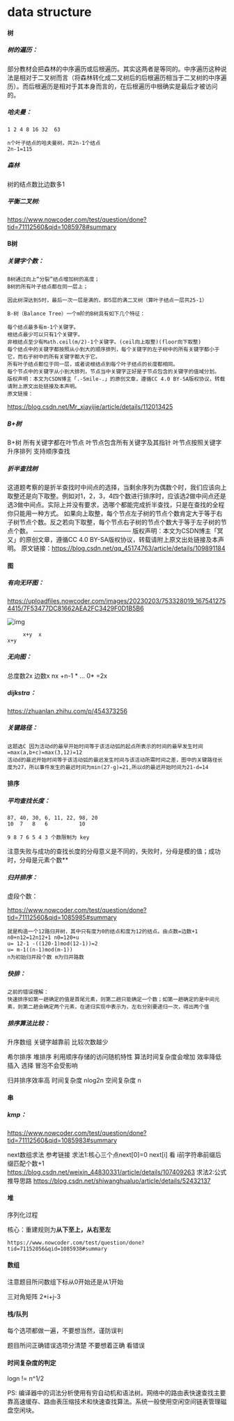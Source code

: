 # data structure

#### 树

##### 树的遍历：

部分教材会把森林的中序遍历或后根遍历。其实这两者是等同的。中序遍历这种说法是相对于二叉树而言（将森林转化成二叉树后的后根遍历相当于二叉树的中序遍历）。而后根遍历是相对于其本身而言的，在后根遍历中根确实是最后才被访问的。

##### 哈夫曼：

```
1 2 4 8 16 32  63 
```

```
n个叶子结点的哈夫曼树，共2n-1个结点
2n-1=115 
```

##### 森林

树的结点数比边数多1

##### 平衡二叉树:

https://www.nowcoder.com/test/question/done?tid=71112560&qid=1085978#summary


#### B树

##### 关键字个数：

```
B树通过向上“分裂”结点增加树的高度；
B树的所有叶子结点都在同一层上；

因此树深达到5时，最后一次一层是满的，即5层的满二叉树（算叶子结点一层共25-1）
```

```
B-树（Balance Tree）一个m阶的B树具有如下几个特征：

每个结点最多有m-1个关键字。
根结点最少可以只有1个关键字。
非根结点至少有Math.ceil(m/2)-1个关键字。(ceil向上取整)(floor向下取整)
每个结点中的关键字都按照从小到大的顺序排列，每个关键字的左子树中的所有关键字都小于它，而右子树中的所有关键字都大于它。
所有叶子结点都位于同一层，或者说根结点到每个叶子结点的长度都相同。
每个节点中的关键字从小到大排列，节点当中关键字正好是子节点包含的关键字的值域分划。
版权声明：本文为CSDN博主「.-Smile-.」的原创文章，遵循CC 4.0 BY-SA版权协议，转载请附上原文出处链接及本声明。
原文链接：
```

https://blog.csdn.net/Mr_xiayijie/article/details/112013425

##### B+树

B+树 所有关键字都在叶节点
叶节点包含所有关键字及其指针
叶节点按照关键字升序排列 支持顺序查找


##### 折半查找树

这道题考察的是折半查找时中间点的选择，当剩余序列为偶数个时，我们应该向上取整还是向下取整。例如对1，2，3，4四个数进行排序时，应该选2做中间点还是选3做中间点。实际上并没有要求，选哪个都能完成折半查找，只是在查找的全程你只能用一种方式。
如果向上取整，每个节点左子树的节点个数肯定大于等于右子树节点个数。反之若向下取整，每个节点右子树的节点个数大于等于左子树的节点个数。
————————————————
版权声明：本文为CSDN博主「冥又」的原创文章，遵循CC 4.0 BY-SA版权协议，转载请附上原文出处链接及本声明。
原文链接：https://blog.csdn.net/qq_45174763/article/details/109891184

#### 图

##### 有向无环图：

https://uploadfiles.nowcoder.com/images/20230203/753328019_1675412754415/7F53477DC81662AEA2FC3429F0D1B5B6

![img](https://uploadfiles.nowcoder.com/images/20230203/753328019_1675412754415/7F53477DC81662AEA2FC3429F0D1B5B6)

```
     x+y  x
x+y
```

##### 无向图：

总度数2x 边数x   nx +n-1 * ... 0* =2x

##### dijkstra：

https://zhuanlan.zhihu.com/p/454373256

##### 关键路径：

```
这题选C 因为活动d的最早开始时间等于该活动弧的起点所表示的时间的最早发生时间=max(a,b+c)=max(3,12)=12
活动d的最迟开始时间等于该活动弧的最迟发生时间与该活动所需时间之差，图中的关键路径长度为27，所以事件发生的最迟时间为min(27-g)=21,所以d的最迟开始时间为21-d=14
```



#### 排序

##### 平均查找长度：

```
87, 40, 30, 6, 11, 22, 98, 20
10  7   8   6          10   
```

```
9 8 7 6 5 4 3 个数限制为 key
```

注意失败与成功的查找长度的分母意义是不同的，失败时，分母是模的值；成功时，分母是元素个数**



##### 归并排序：

虚段个数：

https://www.nowcoder.com/test/question/done?tid=71112560&qid=1085985#summary

```
就是构造一个12路归并树，其中只有度为0的结点和度为12的结点。由点数=边数+1
n0+n12=12n12+1 n0=120+u
u= 12-1 -((120-1)mod(12-1))=2
u= m-1((n-1)mod(m-1))
n为初始归并段个数 m为归并路数
```



##### 快排：

```
之前的错误理解：
快速排序如第一趟确定的值是首尾元素，则第二趟只能确定一个数；如第一趟确定的是中间元素，则第二趟会确定两个元素，在递归实现中表示为，左右分别要递归一次，得出两个值
```

##### 排序算法比较：

升序数组 关键字越靠前 比较次数越少

希尔排序 堆排序 利用顺序存储的访问随机特性 算法时间复杂度会增加 效率降低
插入 选择 冒泡不会受影响

归并排序效率高 时间复杂度 nlog2n 空间复杂度 n 

#### 串

##### kmp：

https://www.nowcoder.com/test/question/done?tid=71112560&qid=1085983#summary

next数组求法 参考链接 
求法1:核心三个点next[0]=0 next[i] 看 i前字符串前缀后缀匹配个数+1
https://blog.csdn.net/weixin_44830331/article/details/107409263
求法2:公式推导思路
https://blog.csdn.net/shiwanghualuo/article/details/52432137

#### 堆

序列化过程

核心：重建规则为**从下至上，从右至左**

```
https://www.nowcoder.com/test/question/done?tid=71152056&qid=1085938#summary
```



#### 数组

注意题目所问数组下标从0开始还是从1开始


三对角矩阵
2*i+j-3 

#### 栈/队列

每个选项都做一遍，不要想当然，谨防误判

题目所问正确错误选项分清楚
不要想着正确 看错误


#### 时间复杂度的判定

logn != n^1/2 

PS:
编译器中的词法分析使用有穷自动机和语法树。网络中的路由表快速查找主要靠高速缓存、路由表压缩技术和快速查找算法。系统一般使用空闲空间链表管理磁盘空闲块。